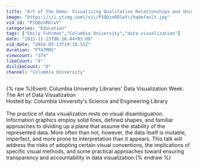 ```yaml
---
title: "Art of the Demo: Visualizing Qualitative Relationships and Uncertain Values By Emily Fuhrman"
image: "https:\/\/i.ytimg.com\/vi\/P1QQznRDlwY\/hqdefault.jpg"
vid_id: "P1QQznRDlwY"
categories: "Education"
tags: ["Emily Fuhrman","Columbia University","data visualization"]
date: "2021-11-23T06:16:44+03:00"
vid_date: "2016-05-13T19:18:55Z"
duration: "PT47M9S"
viewcount: "374"
likeCount: "4"
dislikeCount: "0"
channel: "Columbia University"
---
```

{% raw %}Event: Columbia University Libraries' Data Visualization Week: The Art of Data Visualization<br />Hosted by: Columbia University's Science and Engineering Library<br /><br />The practice of data visualization rests on visual disambiguation. Information graphics employ solid lines, defined shapes, and familiar approaches to dividing up a plane that assume the stability of the represented data. More often than not, however, the data itself is mutable, imperfect, and more prone to interpretation than it appears. This talk will address the risks of adopting certain visual conventions, the implications of specific visual methods, and some practical approaches toward ensuring transparency and accountability in data visualization.{% endraw %}
